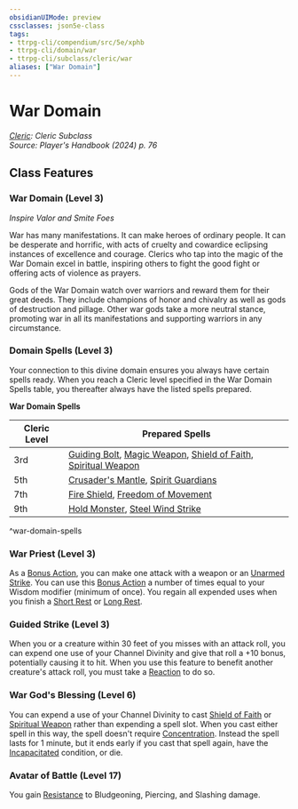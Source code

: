 ```yaml
---
obsidianUIMode: preview
cssclasses: json5e-class
tags:
- ttrpg-cli/compendium/src/5e/xphb
- ttrpg-cli/domain/war
- ttrpg-cli/subclass/cleric/war
aliases: ["War Domain"]
---
```

# War Domain
*[Cleric](cleric-xphb.md): Cleric Subclass*  
*Source: Player's Handbook (2024) p. 76*  


## Class Features

### War Domain (Level 3)

*Inspire Valor and Smite Foes*

War has many manifestations. It can make heroes of ordinary people. It can be desperate and horrific, with acts of cruelty and cowardice eclipsing instances of excellence and courage. Clerics who tap into the magic of the War Domain excel in battle, inspiring others to fight the good fight or offering acts of violence as prayers.

Gods of the War Domain watch over warriors and reward them for their great deeds. They include champions of honor and chivalry as well as gods of destruction and pillage. Other war gods take a more neutral stance, promoting war in all its manifestations and supporting warriors in any circumstance.

### Domain Spells (Level 3)

Your connection to this divine domain ensures you always have certain spells ready. When you reach a Cleric level specified in the War Domain Spells table, you thereafter always have the listed spells prepared.

**War Domain Spells**

| Cleric Level | Prepared Spells |
|--------------|-----------------|
| 3rd | [Guiding Bolt](guiding-bolt-xphb.md), [Magic Weapon](magic-weapon-xphb.md), [Shield of Faith](shield-of-faith-xphb.md), [Spiritual Weapon](spiritual-weapon-xphb.md) |
| 5th | [Crusader's Mantle](/3-Compendium/CLI/spells/crusaders-mantle-xphb.md), [Spirit Guardians](spirit-guardians-xphb.md) |
| 7th | [Fire Shield](fire-shield-xphb.md), [Freedom of Movement](freedom-of-movement-xphb.md) |
| 9th | [Hold Monster](hold-monster-xphb.md), [Steel Wind Strike](steel-wind-strike-xphb.md) |
^war-domain-spells

### War Priest (Level 3)

As a [Bonus Action](bonus-action-xphb.md), you can make one attack with a weapon or an [Unarmed Strike](unarmed-strike-xphb.md). You can use this [Bonus Action](bonus-action-xphb.md) a number of times equal to your Wisdom modifier (minimum of once). You regain all expended uses when you finish a [Short Rest](short-rest-xphb.md) or [Long Rest](long-rest-xphb.md).

### Guided Strike (Level 3)

When you or a creature within 30 feet of you misses with an attack roll, you can expend one use of your Channel Divinity and give that roll a +10 bonus, potentially causing it to hit. When you use this feature to benefit another creature's attack roll, you must take a [Reaction](reaction-xphb.md) to do so.

### War God's Blessing (Level 6)

You can expend a use of your Channel Divinity to cast [Shield of Faith](shield-of-faith-xphb.md) or [Spiritual Weapon](spiritual-weapon-xphb.md) rather than expending a spell slot. When you cast either spell in this way, the spell doesn't require [Concentration](conditions.md#Concentration). Instead the spell lasts for 1 minute, but it ends early if you cast that spell again, have the [Incapacitated](conditions.md#Incapacitated) condition, or die.

### Avatar of Battle (Level 17)

You gain [Resistance](3-Compendium/CLI/rules/variant-rules/resistance-xphb.md) to Bludgeoning, Piercing, and Slashing damage.